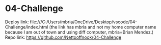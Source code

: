 # 04-Challenge

Deploy link: file:///C:/Users/mbria/OneDrive/Desktop/vscode/04-Challenge/index.html
(the link has mbria and not my home computer name because I am out of town and using diff computer, mbria=Brian Mendez.)
Repo link: https://github.com/Nettooffnook/04-Challenge

